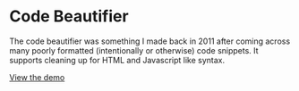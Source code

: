 # Code Beautifier
The code beautifier was something I made back in 2011 after coming across many poorly formatted (intentionally or otherwise) code snippets. It supports cleaning up for HTML and Javascript like syntax.

[View the demo](http://andydeveaux.github.io/CodeBeautifier/)
